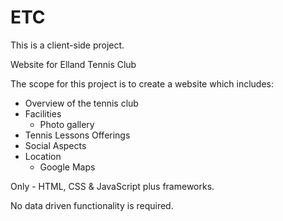 # ETC
This is a client-side project.

Website for Elland Tennis Club

The scope for this project is to create a website which includes:
- Overview of the tennis club
- Facilities
  - Photo gallery
- Tennis Lessons Offerings
- Social Aspects
- Location
  - Google Maps

Only - HTML, CSS & JavaScript plus frameworks.

No data driven functionality is required.
